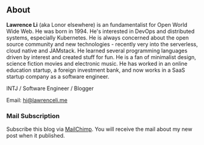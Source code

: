 ## About

**Lawrence Li** (aka Lonor elsewhere) is an fundamentalist for Open World Wide Web. He was born in 1994. He's interested in DevOps and distributed systems, especially Kubernetes. He is always concerned about the open source community and new technologies - recently very into the serverless, cloud native and JAMstack. He learned several programming languages driven by interest and created stuff for fun. He is a fan of minimalist design, science fiction movies and electronic music. He has worked in an online education startup, a foreign investment bank, and now works in a SaaS startup company as a software engineer.

INTJ / Software Engineer / Blogger

Email: <hi@lawrenceli.me>

### Mail Subscription

Subscribe this blog via [MailChimp](https://subscribe.lawrenceli.me/). You will receive the mail about my new post when it published.
